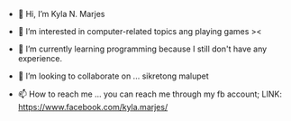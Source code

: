 - 👋 Hi, I’m Kyla N. Marjes

- 👀 I’m interested in computer-related topics ang playing games ><

- 🌱 I’m currently learning programming because I still don't have any experience.

- 💞️ I’m looking to collaborate on ... sikretong malupet

- 📫 How to reach me ... you can reach me through my fb account; LINK: https://www.facebook.com/kyla.marjes/

<!---
lakyres/lakyres is a ✨ special ✨ repository because its `memyselfandi.md` (this file) appears on your GitHub profile.
You can click the Preview link to take a look at your changes.
--->
